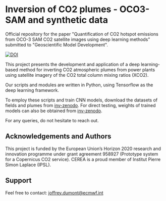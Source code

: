 # Inversion of CO2 plumes - OCO3-SAM and synthetic data

Official repository for the paper "Quantification of CO2 hotspot emissions from OCO-3 SAM CO2 satellite images using deep learning methods" submitted to "Geoscientific Model Development".

[![DOI](https://zenodo.org/badge/880724100.svg)](https://doi.org/10.5281/zenodo.14013142)

 
This project presents the development and application of a deep learning-based method for inverting CO2 atmospheric plumes
from power plants using satellite imagery of the CO2 total column mixing ratios (XCO2).

Our scripts and modules are written in Python, using Tensorflow as the deep learning framework.

To employ these scripts and train CNN models, download the datasets of fields and plumes from [inv-zenodo](https://doi.org/10.5281/zenodo.12788520).
For direct testing, weights of trained models can also be obtained from [inv-zenodo](https://doi.org/10.5281/zenodo.12788520).

For any queries, do not hesitate to reach out.

## Acknowledgements and Authors

This project is funded by the European Union’s Horizon 2020 research and innovation programme under grant agreement 958927 (Prototype system for a Copernicus CO2 service). 
CEREA is a proud member of Institut Pierre Simon Laplace (IPSL).

## Support

Feel free to contact: joffrey.dumont@ecmwf.int